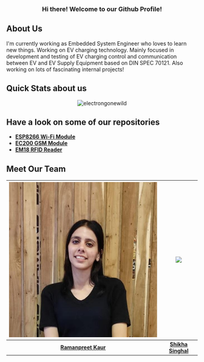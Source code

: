 
<h3 align="center">Hi there! Welcome to our Github Profile!</h3>

 

## About Us
I'm currently working as Embedded System Engineer who loves to learn new things. Working on EV charging technology. Mainly focused in development and testing of EV charging control and communication between EV and EV Supply Equipment based on DIN SPEC 70121. Also working on lots of fascinating internal projects!


  
## Quick Stats about us

<p align="center"><img src="https://github-readme-stats.vercel.app/api?username=electrongonewild&show_icons=true&theme=dracula" alt="electrongonewild" /></p>

## Have a look on some of our repositories

- [**ESP8266 Wi-Fi Module**](https://github.com/electrongonewild/ESP8266_WiFi_Module)
- [**EC200 GSM Module**](https://github.com/electrongonewild/EC200_GSM_Module)
- [**EM18 RFID Reader**](https://github.com/electrongonewild/EM18_RFID_Reader)

## Meet Our Team

| <img src = "https://github.com/1998ramanpreet/1998ramanpreet.github.io/blob/master/assets/images/pic.jpeg?raw=true"> | <img src = "https://avatars.githubusercontent.com/u/60216456?v=4"> | 
| :----------------------------------------------------------: | :----------------------------------------------------------: | 
|     [**Ramanpreet Kaur**](https://github.com/1998ramanpreet) |    [**Shikha Singhal**](https://github.com/shikhasinghal2075)      





  

